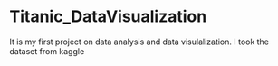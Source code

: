 # Titanic_DataVisualization

It is my first project on data analysis and data visulalization.
I took the dataset from kaggle

